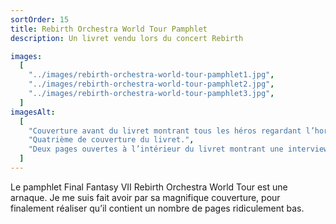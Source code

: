 ```yaml
---
sortOrder: 15
title: Rebirth Orchestra World Tour Pamphlet
description: Un livret vendu lors du concert Rebirth

images:
  [
    "../images/rebirth-orchestra-world-tour-pamphlet1.jpg",
    "../images/rebirth-orchestra-world-tour-pamphlet2.jpg",
    "../images/rebirth-orchestra-world-tour-pamphlet3.jpg",
  ]
imagesAlt:
  [
    "Couverture avant du livret montrant tous les héros regardant l’horizon.",
    "Quatrième de couverture du livret.",
    "Deux pages ouvertes à l’intérieur du livret montrant une interview de Nobuo Uematsu.",
  ]
---
```


Le pamphlet Final Fantasy VII Rebirth Orchestra World Tour est une arnaque. Je me suis fait avoir par sa magnifique couverture, pour finalement réaliser qu’il contient un nombre de pages ridiculement bas.
